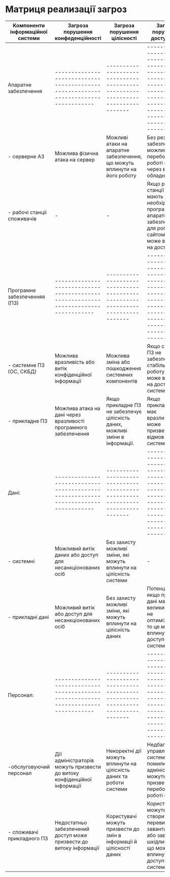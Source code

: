 # Матриця реализації загроз
| Компоненти інформаційної системи  | Загроза порушення конфеденційності                                                 | Загроза порушення цілісності                                                  | Загроза порушення доступності                                                                                                                            |
| --------------------------------- | ---------------------------------------------------------------------------------- | ----------------------------------------------------------------------------- | -------------------------------------------------------------------------------------------------------------------------------------------------------- |
| Апаратне забезпечення             | ---------------------------------------------------------------------------------- | ----------------------------------------------------------------------------- | -------------------------------------------------------------------------------------------------------------------------------------------------------- |
| - серверне АЗ                     | Можлива фізична атака на сервер                                                    | Можливі атаки на апаратне забезпечення, що можуть вплинути на його роботу     | Без резервного забезпечення  можливі перебої в роботі системи через відмову обладнання                                                                 |
| - рабочі станціі споживачів       |                                         -                                          |                                       -                                       | Якщо робочі станції не мають необхідного програмного та апаратного забезпечення для роботи з сайтом, то це може вплинути на доступність                |
| Програмне забезпеченняя (ПЗ)      | ---------------------------------------------------------------------------------- | ----------------------------------------------------------------------------- | -------------------------------------------------------------------------------------------------------------------------------------------------------- |
| - системне ПЗ (ОС, СКБД)          | Можлива вразливість або витік конфіденційної інформації                            | Можлива зміна або пошкодження системних компонентів                           | Якщо системне ПЗ не забезпечує стабільну роботу, це може вплинути на доступність системи                                                                 |
| - прикладне ПЗ                    | Можлива атака на дані через вразливості програмного забезпечення                   | Якщо прикладне ПЗ не забезпечує цілісність даних, можливі зміни в інформації. | Якщо прикладне ПЗ має вразливості, це може призвести до відмов в роботі системи                                                                 |
| Дані:                             | ---------------------------------------------------------------------------------- | ----------------------------------------------------------------------------- | -------------------------------------------------------------------------------------------------------------------------------------------------------- |
| - системні                        | Можливий витік даних або доступ для несанкціонованих осіб                          | Без захисту можливі зміни, які можуть вплинути на цілісність системи          |                                                                              -                                                                           |
| - прикладні дані                  | Можливий витік або доступ для несанкціонованих осіб                                | Без захисту можливі зміни, які можуть вплинути на цілісність даних            | Потенційно, якщо прикладні дані мають великий обсяг і не оптимізовані, то це може вплинути на доступність системи.                                   |
| Персонал:                         | ---------------------------------------------------------------------------------- | ----------------------------------------------------------------------------- | -------------------------------------------------------------------------------------------------------------------------------------------------------- |
| -обслуговуючий персонал           | Дії адміністраторів можуть призвести до витоку конфіденційної інформації           | Некоректні дії можуть вплинути на цілісність даних та роботи системи          | Недбале управління системою або помилки при адмініструванні можуть призвести до перебоїв в роботі системи                                              |
| - споживачі прикладного ПЗ        | Недостатньо забезпечений доступ може призвести до витоку інформації                | Користувачі можуть призвести до змін в інформації й цілісності даних          | Користувачі можуть створити перевищення завантаження або завдати шкідливих дій, що можуть вплинути на доступність системи                               |

